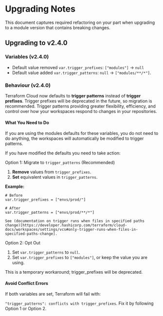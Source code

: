 # Upgrading Notes

This document captures required refactoring on your part when upgrading to a module version that contains breaking changes.

## Upgrading to v2.4.0

### Variables (v2.4.0)

- Default value removed `var.trigger_prefixes`: `["modules"]` -> `null`
- Default value added `var.trigger_patterns`: `null` -> `["modules/**/*"]`.

### Behaviour (v2.4.0)

Terraform Cloud now defaults to **trigger patterns** instead of **trigger prefixes**. Trigger prefixes will be deprecated in the future, so migration is recommended. Trigger patterns providing greater flexibility, efficiency, and control over how your workspaces respond to changes in your repositories.

#### What You Need to Do

If you are using the modules defaults for these variables, you do not need to do anything, the workspaces will automatically be modified to trigger patterns.

If you have modified the defaults you need to take action:

Option 1: Migrate to `trigger_patterns` (Recommended)

1. **Remove** values from `trigger_prefixes`.
2. **Set** equivalent values in `trigger_patterns`.

**Example:**

```hcl
# Before
var.trigger_prefixes = ["envs/prod/"]

# After
var.trigger_patterns = ["envs/prod/**/*"]

See (documentation on trigger runs when files in specified paths change)[https://developer.hashicorp.com/terraform/cloud-docs/workspaces/settings/vcs#only-trigger-runs-when-files-in-specified-paths-change].
```

Option 2: Opt Out

1. Set `var.trigger_patterns` to `null`.
2. Set `var.trigger_prefixes` to `["modules"]`, or keep the value you are using.

This is a temporary workaround; trigger_prefixes will be deprecated.

#### Avoid Conflict Errors

If both variables are set, Terraform will fail with:

`"trigger_patterns": conflicts with trigger_prefixes`.
Fix it by following Option 1 or Option 2.
